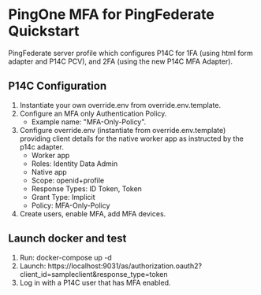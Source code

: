 # PingOne MFA for PingFederate Quickstart

PingFederate server profile which configures P14C for 1FA (using html form adapter and P14C PCV), and 2FA (using the new P14C MFA Adapter).

## P14C Configuration
1. Instantiate your own override.env from override.env.template.
2. Configure an MFA only Authentication Policy.
     - Example name: "MFA-Only-Policy".
3. Configure override.env (instantiate from override.env.template) providing client details for the native worker app as instructed by the p14c adapter.
     - Worker app
      - Roles: Identity Data Admin
     - Native app
      - Scope: openid+profile
      - Response Types: ID Token, Token
      - Grant Type: Implicit
      - Policy: MFA-Only-Policy
4. Create users, enable MFA, add MFA devices.

## Launch docker and test

1. Run: docker-compose up -d
2. Launch: https://localhost:9031/as/authorization.oauth2?client_id=sampleclient&response_type=token
3. Log in with a P14C user that has MFA enabled.

